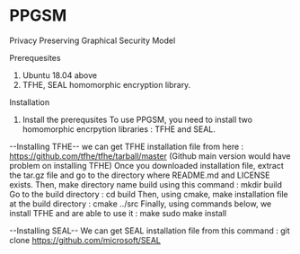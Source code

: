 # PPGSM
Privacy Preserving Graphical Security Model

Prerequesites
 1. Ubuntu 18.04 above
 2. TFHE, SEAL homomorphic encryption library.

Installation
 1. Install the prerequsites
  To use PPGSM, you need to install two homomorphic encrpytion libraries : TFHE and SEAL.
  
  --Installing TFHE--
  we can get TFHE installation file from here : https://github.com/tfhe/tfhe/tarball/master
  (Github main version would have problem on installing TFHE)
  Once you downloaded installation file, extract the tar.gz file and go to the directory where README.md and LICENSE exists.
  Then, make directory name build using this command : mkdir build
  Go to the build directory : cd build
  Then, using cmake, make installation file at the build directory : cmake ../src
  Finally, using commands below, we install TFHE and are able to use it :
  make
  sudo make install
  
  --Installing SEAL--
  We can get SEAL installation file from this command : git clone https://github.com/microsoft/SEAL
  

